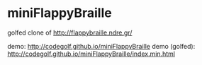 # miniFlappyBraille
golfed clone of http://flappybraille.ndre.gr/

demo: http://codegolf.github.io/miniFlappyBraille
demo (golfed): http://codegolf.github.io/miniFlappyBraille/index.min.html
